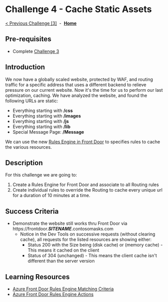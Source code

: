 # Challenge 4 - Cache Static Assets

[< Previous Challenge [3]](./Challenge03.md)&nbsp;&nbsp;-&nbsp;&nbsp;**[Home](./README.md)**

## Pre-requisites

- Complete [Challenge 3](./Challenge03.md)

## Introduction

We now have a globally scaled website, protected by WAF, and routing traffic for a specific address that uses a different backend to relieve pressure on our current website.  Now it's the time for us to perform our last optimization, caching.  We have analyzed the website, and found the following URLs are static:
- Everything starting with **/css**
- Everything starting with **/images**
- Everything starting with **/js**
- Everything starting with **/lib**
- Special Message Page: **/Message**

We can use the new [Rules Engine in Front Door](https://docs.microsoft.com/en-us/azure/frontdoor/front-door-rules-engine) to specifies rules to cache the various resources.

## Description

For this challenge we are going to:
1. Create a Rules Engine for Front Door and associate to all Routing rules
2. Create individual rules to override the Routing to cache every unique url for a duration of 10 minutes at a time.

## Success Criteria

- Demonstrate the website still works thru Front Door via https://frontdoor.***SITENAME***.contosomasks.com
  - Notice in the Dev Tools on successive requests (without clearing cache), all requests for the listed resources are showing either:
    -  Status 200 with the Size being (disk cache) or (memory cache) - This means it cached on the client
    -  Status of 304 (unchanged) - This means the client cache isn't different than the server version
  
## Learning Resources

- [Azure Front Door Rules Engine Matching Criteria](https://docs.microsoft.com/en-us/azure/frontdoor/front-door-rules-engine-match-conditions)
- [Azure Front Door Rules Engine Actions](https://docs.microsoft.com/en-us/azure/frontdoor/front-door-rules-engine-actions)

